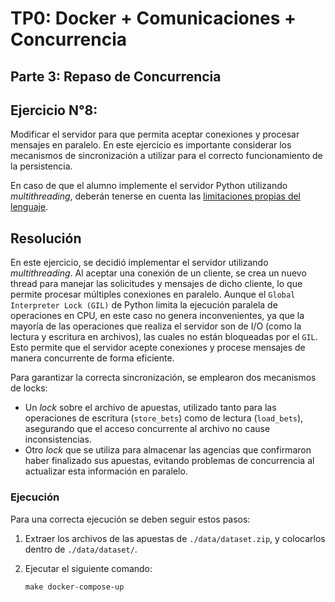 # TP0: Docker + Comunicaciones + Concurrencia

## Parte 3: Repaso de Concurrencia

## Ejercicio N°8:
Modificar el servidor para que permita aceptar conexiones y procesar mensajes en paralelo.
En este ejercicio es importante considerar los mecanismos de sincronización a utilizar para el correcto funcionamiento de la persistencia.

En caso de que el alumno implemente el servidor Python utilizando _multithreading_,  deberán tenerse en cuenta las [limitaciones propias del lenguaje](https://wiki.python.org/moin/GlobalInterpreterLock).

## Resolución
En este ejercicio, se decidió implementar el servidor utilizando _multithreading_. Al aceptar una conexión de un cliente, se crea un nuevo thread para manejar las solicitudes y mensajes de dicho cliente, lo que permite procesar múltiples conexiones en paralelo. Aunque el `Global Interpreter Lock (GIL)` de Python limita la ejecución paralela de operaciones en CPU, en este caso no genera inconvenientes, ya que la mayoría de las operaciones que realiza el servidor son de I/O (como la lectura y escritura en archivos), las cuales no están bloqueadas por el `GIL`. Esto permite que el servidor acepte conexiones y procese mensajes de manera concurrente de forma eficiente.

Para garantizar la correcta sincronización, se emplearon dos mecanismos de locks:
- Un _lock_ sobre el archivo de apuestas, utilizado tanto para las operaciones de escritura (`store_bets`) como de lectura (`load_bets`), asegurando que el acceso concurrente al archivo no cause inconsistencias.
- Otro _lock_ que se utiliza para almacenar las agencias que confirmaron haber finalizado sus apuestas, evitando problemas de concurrencia al actualizar esta información en paralelo.


### Ejecución
Para una correcta ejecución se deben seguir estos pasos:
1. Extraer los archivos de las apuestas de `./data/dataset.zip`, y colocarlos dentro de `./data/dataset/`.

2. Ejecutar el siguiente comando:
    ```
    make docker-compose-up
    ```